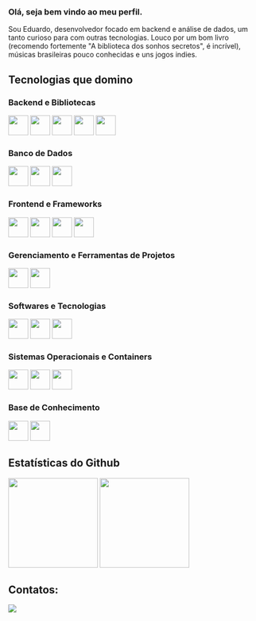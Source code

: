 ### Olá, seja bem vindo ao meu perfil.
Sou Eduardo, desenvolvedor focado em backend e análise de dados, um tanto curioso para com outras tecnologias. Louco por um bom livro (recomendo fortemente "A biblioteca dos sonhos secretos", é incrível), músicas brasileiras pouco conhecidas e uns jogos indies.

## Tecnologias que domino
### Backend e Bibliotecas
<section>
  <img src="https://cdn.jsdelivr.net/gh/devicons/devicon@latest/icons/python/python-original.svg" width="40" height="40"/>
  <img src="https://cdn.jsdelivr.net/gh/devicons/devicon@latest/icons/flask/flask-original.svg" width="40" height="40"/>
  <img src="https://cdn.jsdelivr.net/gh/devicons/devicon@latest/icons/sqlalchemy/sqlalchemy-original.svg" width="40" height="40"/>
  <img src="https://cdn.jsdelivr.net/gh/devicons/devicon@latest/icons/rstudio/rstudio-original.svg" width="40" height="40"/>
  <img src="https://cdn.jsdelivr.net/gh/devicons/devicon@latest/icons/json/json-original.svg" width="40" height="40"/>
</section>

### Banco de Dados
<section>
  <img src="https://cdn.jsdelivr.net/gh/devicons/devicon@latest/icons/mongodb/mongodb-original.svg" width="40" height="40"/>
  <img src="https://cdn.jsdelivr.net/gh/devicons/devicon@latest/icons/mysql/mysql-original.svg" width="40" height="40"/>
  <img src="https://cdn.jsdelivr.net/gh/devicons/devicon@latest/icons/sqlite/sqlite-original.svg" width="40" height="40"/> 
</section>

### Frontend e Frameworks
<section>
  <img src="https://cdn.jsdelivr.net/gh/devicons/devicon@latest/icons/html5/html5-original.svg" width="40" height="40"/>
  <img src="https://cdn.jsdelivr.net/gh/devicons/devicon@latest/icons/css3/css3-original.svg" width="40" height="40"/>
  <img src="https://cdn.jsdelivr.net/gh/devicons/devicon@latest/icons/javascript/javascript-original.svg" width="40" height="40"/>
  <img src="https://cdn.jsdelivr.net/gh/devicons/devicon@latest/icons/vuejs/vuejs-original.svg" width="40" height="40"/>
</section>

### Gerenciamento e Ferramentas de Projetos
<section>
  <img src="https://cdn.jsdelivr.net/gh/devicons/devicon@latest/icons/trello/trello-original.svg" width="40" height="40"/>
  <img src="https://cdn.jsdelivr.net/gh/devicons/devicon@latest/icons/jira/jira-original.svg" width="40" height="40"/>
</section>
          

### Softwares e Tecnologias
<section>
  <img src="https://cdn.jsdelivr.net/gh/devicons/devicon@latest/icons/insomnia/insomnia-original.svg" width="40" height="40"/>
  <img loading="lazy" src="https://cdn.jsdelivr.net/gh/devicons/devicon/icons/git/git-original.svg" width="40" height="40"/>
  <img src="https://cdn.jsdelivr.net/gh/devicons/devicon@latest/icons/postman/postman-original.svg" width="40" height="40"/>
</section>
          

### Sistemas Operacionais e Containers
<section>
  <img src="https://cdn.jsdelivr.net/gh/devicons/devicon@latest/icons/windows11/windows11-original.svg" width="40" height="40"/>
  <img src="https://cdn.jsdelivr.net/gh/devicons/devicon@latest/icons/linux/linux-original.svg" width="40" height="40"/>
  <img src="https://cdn.jsdelivr.net/gh/devicons/devicon@latest/icons/docker/docker-original-wordmark.svg" width="40" height="40"/>
</section> 

### Base de Conhecimento
<section>
  <img src="https://cdn.jsdelivr.net/gh/devicons/devicon@latest/icons/gitbook/gitbook-original.svg" width="40" height="40"/>
  <img src="https://cdn.jsdelivr.net/gh/devicons/devicon@latest/icons/notion/notion-original.svg" width="40" height="40"/>
</section>
          
## Estatísticas do Github
<section>
  <img height="180em" src="https://github-readme-stats.vercel.app/api?username=Almeedus&show_icons=true&theme=dark"/>
  <img height="180em" src="https://github-readme-stats.vercel.app/api/top-langs/?username=Almeedus&theme=dark&layout=compact"/>
</section>

## Contatos:
<div>
<a href="https://www.linkedin.com/in/almeedus/" target="_blank"><img loading="lazy" src="https://img.shields.io/badge/-LinkedIn-%230077B5?style=for-the-badge&logo=linkedin&logoColor=white" target="_blank"></a>   
</div>
